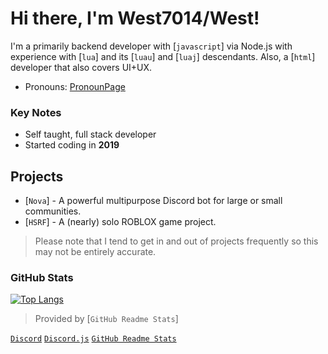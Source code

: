 # Hi there, I'm West7014/West!

I'm a primarily backend developer with [`javascript`] via Node.js with experience with [`lua`] and its [`luau`] and [`luaj`] descendants. Also, a [`html`] developer that also covers UI+UX.

- Pronouns: [PronounPage](https://en.pronouns.page/@west7014)

### Key Notes

- Self taught, full stack developer
- Started coding in **2019**

## Projects

- [`Nova`] - A powerful multipurpose Discord bot for large or small communities.
- [`HSRF`] - A (nearly) solo ROBLOX game project.
> Please note that I tend to get in and out of projects frequently so this may not be entirely accurate.

### GitHub Stats

[![Top Langs](https://github-readme-stats.vercel.app/api/top-langs/?username=West7014&layout=donut)](https://github.com/anuraghazra/github-readme-stats)

> Provided by [`GitHub Readme Stats`]

[`Discord`](https://discord.com/)
[`Discord.js`](https://discord.js.org/)
[`GitHub Readme Stats`](https://github.com/anuraghazra/github-readme-stats)
